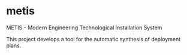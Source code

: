 metis
=======

METIS - Modern Engineering Technological Installation System

This project develops a tool for the automatic synthesis of deployment plans.
